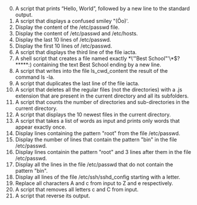 0. A script that prints “Hello, World”, followed by a new line to the standard output.
1. A script that displays a confused smiley "(Ôo)'.
2. Display the content of the /etc/passwd file.
3. Display the content of /etc/passwd and /etc/hosts.
4. Display the last 10 lines of /etc/passwd.
5. Display the first 10 lines of /etc/passwd.
6. A script that displays the third line of the file iacta.
7. A shell script that creates a file named exactly \*\\'"Best School"\'\\*$\?\*\*\*\*\*:) containing the text Best School ending by a new line.
8. A script that writes into the file ls_cwd_content the result of the command ls -la. 
9. A script that duplicates the last line of the file iacta.
10. A script that deletes all the regular files (not the directories) with a .js extension that are present in the current directory and all its subfolders.
11. A script that counts the number of directories and sub-directories in the current directory.
12. A script that displays the 10 newest files in the current directory.
13. A script that takes a list of words as input and prints only words that appear exactly once.
14. Display lines containing the pattern "root" from the file /etc/passwd.
15. Display the number of lines that contain the pattern "bin" in the file /etc/passwd.
16. Display lines containin the pattern "root" and 3 lines after them in the file /etc/passwd.
17. Display all the lines in the file /etc/passwd that do not contain the pattern "bin".
18. Display all lines of the file /etc/ssh/sshd_config starting with a letter.
19. Replace all characters A and c from input to Z and e respectively.
20. A script that removes all letters c and C from input.
21. A script that reverse its output. 
